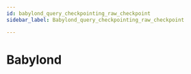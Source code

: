 ```yaml
---
id: babylond_query_checkpointing_raw_checkpoint
sidebar_label: Babylond_query_checkpointing_raw_checkpoint

---
```


# Babylond